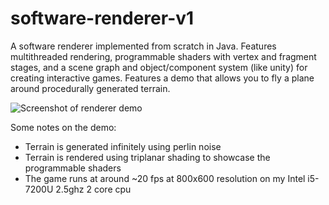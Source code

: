 # software-renderer-v1
A software renderer implemented from scratch in Java. Features multithreaded rendering, programmable shaders with vertex and fragment stages, and a scene graph and object/component system (like unity) for creating interactive games. Features a demo that allows you to fly a plane around procedurally generated terrain.

![Screenshot of renderer demo](https://i.ibb.co/Tghnkx4/planescreenshot.png)

Some notes on the demo:
* Terrain is generated infinitely using perlin noise
* Terrain is rendered using triplanar shading to showcase the programmable shaders
* The game runs at around ~20 fps at 800x600 resolution on my Intel i5-7200U 2.5ghz 2 core cpu
